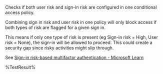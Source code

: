 Checks if both user risk and sign-in risk are configured in one conditional access policy.

Combining sign in risk and user risk in one policy will only block access if both types of risk are flagged for a given sign in.

This means if only one type of risk is present (eg Sign-in risk = High, User risk = None), the sign-in will be allowed to proceed. This could create a security gap since risky activities might slip through.


See [Sign-in risk-based multifactor authentication - Microsoft Learn](https://learn.microsoft.com/entra/identity/conditional-access/howto-conditional-access-policy-risk)
<!--- Results --->
%TestResult%